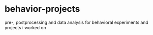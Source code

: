 # behavior-projects
pre-, postprocessing and data analysis for behavioral experiments and projects i worked on
